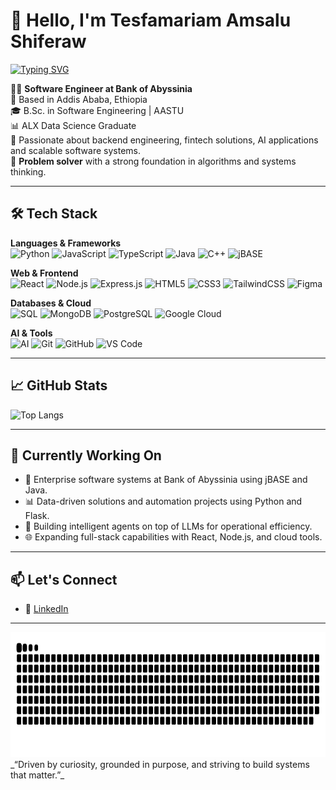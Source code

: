 # 👋 Hello, I'm Tesfamariam Amsalu Shiferaw
[![Typing SVG](https://readme-typing-svg.demolab.com?font=Fira+Code&pause=1000&random=false&width=435&lines=Hello%2C+my+name+is+Tesfamariam+Amsalu!;I+am+a+Software+Engineer.+;React.js%2C+Node%2C+Express)](https://git.io/typing-svg)


👨‍💻 **Software Engineer at Bank of Abyssinia**  
📍 Based in Addis Ababa, Ethiopia  
🎓 B.Sc. in Software Engineering | AASTU  
📊 ALX Data Science Graduate  
🚀 Passionate about backend engineering, fintech solutions,  AI applications and scalable software systems.   
🧠 **Problem solver** with a strong foundation in algorithms and systems thinking.  

---

## 🛠️ Tech Stack

**Languages & Frameworks**  
![Python](https://img.shields.io/badge/Python-3776AB?style=flat&logo=python&logoColor=white)
![JavaScript](https://img.shields.io/badge/JavaScript-F7DF1E?style=flat&logo=javascript&logoColor=black)
![TypeScript](https://img.shields.io/badge/TypeScript-3178C6?style=flat&logo=typescript&logoColor=white)
![Java](https://img.shields.io/badge/Java-ED8B00?style=flat&logo=java&logoColor=white)
![C++](https://img.shields.io/badge/C++-00599C?style=flat&logo=c%2B%2B&logoColor=white)
![jBASE](https://img.shields.io/badge/jBASE-4E4E4E?style=flat&logo=data&logoColor=white)

**Web & Frontend**  
![React](https://img.shields.io/badge/React-20232A?style=flat&logo=react&logoColor=61DAFB)
![Node.js](https://img.shields.io/badge/Node.js-339933?style=flat&logo=node.js&logoColor=white)
![Express.js](https://img.shields.io/badge/Express.js-000000?style=flat&logo=express&logoColor=white)
![HTML5](https://img.shields.io/badge/HTML5-E34F26?style=flat&logo=html5&logoColor=white)
![CSS3](https://img.shields.io/badge/CSS3-1572B6?style=flat&logo=css3&logoColor=white)
![TailwindCSS](https://img.shields.io/badge/TailwindCSS-38B2AC?style=flat&logo=tailwind-css&logoColor=white)
![Figma](https://img.shields.io/badge/Figma-F24E1E?style=flat&logo=figma&logoColor=white)

**Databases & Cloud**  
![SQL](https://img.shields.io/badge/SQL-003B57?style=flat&logo=postgresql&logoColor=white)
![MongoDB](https://img.shields.io/badge/MongoDB-47A248?style=flat&logo=mongodb&logoColor=white)
![PostgreSQL](https://img.shields.io/badge/PostgreSQL-4169E1?style=flat&logo=postgresql&logoColor=white)
![Google Cloud](https://img.shields.io/badge/GoogleCloud-4285F4?style=flat&logo=google-cloud&logoColor=white)

**AI & Tools**  
![AI](https://img.shields.io/badge/AI-6A1B9A?style=flat&logo=OpenAI&logoColor=white)
![Git](https://img.shields.io/badge/Git-F05032?style=flat&logo=git&logoColor=white)
![GitHub](https://img.shields.io/badge/GitHub-181717?style=flat&logo=github&logoColor=white)
![VS Code](https://img.shields.io/badge/VSCode-007ACC?style=flat&logo=visual-studio-code&logoColor=white)



---

## 📈 GitHub Stats
![Top Langs](https://github-readme-stats.vercel.app/api/top-langs/?username=Tesfamariam-21&layout=compact&theme=github_dark)


---

## 💼 Currently Working On

- 🏦 Enterprise software systems at Bank of Abyssinia using jBASE and Java.
- 📊 Data-driven solutions and automation projects using Python and Flask.
- 🧠 Building intelligent agents on top of LLMs for operational efficiency.
- 🌐 Expanding full-stack capabilities with React, Node.js, and cloud tools.

---

## 📫 Let's Connect

- 🔗 [LinkedIn](https://www.linkedin.com/in/tesfamariam-amsalu-966983255/)

---
<img height="200" src="https://raw.githubusercontent.com/platane/snk/output/github-contribution-grid-snake.svg"  />
_“Driven by curiosity, grounded in purpose, and striving to build systems that matter.”_

